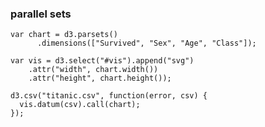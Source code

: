 ### parallel sets

    var chart = d3.parsets()
          .dimensions(["Survived", "Sex", "Age", "Class"]);

    var vis = d3.select("#vis").append("svg")
        .attr("width", chart.width())
        .attr("height", chart.height());

    d3.csv("titanic.csv", function(error, csv) {
      vis.datum(csv).call(chart);
    });


